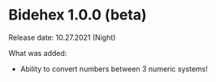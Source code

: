 # Bidehex 1.0.0 (beta)

Release date: 10.27.2021 (Night)

What was added:
* Ability to convert numbers between 3 numeric systems!
#
